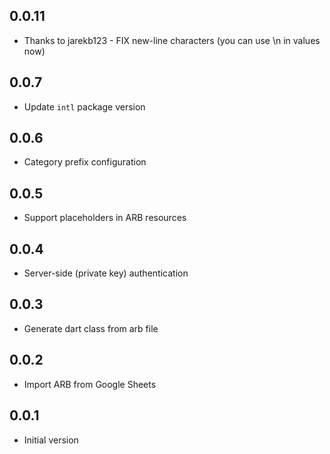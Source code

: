 ## 0.0.11

- Thanks to jarekb123 - FIX new-line characters (you can use \n in values now)

## 0.0.7

- Update `intl` package version

## 0.0.6

- Category prefix configuration

## 0.0.5

- Support placeholders in ARB resources

## 0.0.4

- Server-side (private key) authentication

## 0.0.3

- Generate dart class from arb file

## 0.0.2

- Import ARB from Google Sheets

## 0.0.1

- Initial version
